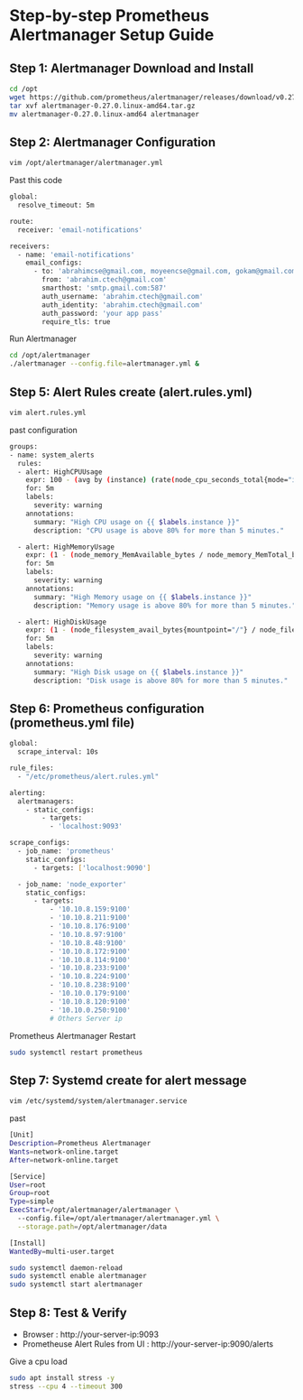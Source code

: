 # Step-by-step Prometheus Alertmanager Setup Guide 


## Step 1: Alertmanager Download and Install

```bash
cd /opt
wget https://github.com/prometheus/alertmanager/releases/download/v0.27.0/alertmanager-0.27.0.linux-amd64.tar.gz
tar xvf alertmanager-0.27.0.linux-amd64.tar.gz
mv alertmanager-0.27.0.linux-amd64 alertmanager
```

## Step 2: Alertmanager Configuration 
```bash
vim /opt/alertmanager/alertmanager.yml
```

Past this code

```bash
global:
  resolve_timeout: 5m

route:
  receiver: 'email-notifications'

receivers:
  - name: 'email-notifications'
    email_configs:
      - to: 'abrahimcse@gmail.com, moyeencse@gmail.com, gokam@gmail.com'
        from: 'abrahim.ctech@gmail.com'
        smarthost: 'smtp.gmail.com:587'
        auth_username: 'abrahim.ctech@gmail.com'
        auth_identity: 'abrahim.ctech@gmail.com'
        auth_password: 'your app pass'
        require_tls: true

```
Run Alertmanager

```bash
cd /opt/alertmanager
./alertmanager --config.file=alertmanager.yml &
````

## Step 5: Alert Rules create (alert.rules.yml)

```bash
vim alert.rules.yml
```
past configuration

```bash
groups:
- name: system_alerts
  rules:
  - alert: HighCPUUsage
    expr: 100 - (avg by (instance) (rate(node_cpu_seconds_total{mode="idle"}[5m])) * 100) > 80
    for: 5m
    labels:
      severity: warning
    annotations:
      summary: "High CPU usage on {{ $labels.instance }}"
      description: "CPU usage is above 80% for more than 5 minutes."

  - alert: HighMemoryUsage
    expr: (1 - (node_memory_MemAvailable_bytes / node_memory_MemTotal_bytes)) * 100 > 80
    for: 5m
    labels:
      severity: warning
    annotations:
      summary: "High Memory usage on {{ $labels.instance }}"
      description: "Memory usage is above 80% for more than 5 minutes."

  - alert: HighDiskUsage
    expr: (1 - (node_filesystem_avail_bytes{mountpoint="/"} / node_filesystem_size_bytes{mountpoint="/"})) * 100 > 80
    for: 5m
    labels:
      severity: warning
    annotations:
      summary: "High Disk usage on {{ $labels.instance }}"
      description: "Disk usage is above 80% for more than 5 minutes."

```

## Step 6: Prometheus configuration (prometheus.yml file)

```bash
global:
  scrape_interval: 10s

rule_files:
  - "/etc/prometheus/alert.rules.yml"

alerting:
  alertmanagers:
    - static_configs:
        - targets:
          - 'localhost:9093'

scrape_configs:
  - job_name: 'prometheus'
    static_configs:
      - targets: ['localhost:9090']

  - job_name: 'node_exporter'
    static_configs:
      - targets:
          - '10.10.8.159:9100'
          - '10.10.8.211:9100'
          - '10.10.8.176:9100'
          - '10.10.8.97:9100'
          - '10.10.8.48:9100'
          - '10.10.8.172:9100'
          - '10.10.8.114:9100'
          - '10.10.8.233:9100'
          - '10.10.8.224:9100'
          - '10.10.8.238:9100'
          - '10.10.0.179:9100'
          - '10.10.8.120:9100'
          - '10.10.0.250:9100'
          # Others Server ip 
```

Prometheus Alertmanager Restart

```bash
sudo systemctl restart prometheus
```

## Step 7: Systemd create for alert message

```bash
vim /etc/systemd/system/alertmanager.service
```
past

```bash
[Unit]
Description=Prometheus Alertmanager
Wants=network-online.target
After=network-online.target

[Service]
User=root
Group=root
Type=simple
ExecStart=/opt/alertmanager/alertmanager \
  --config.file=/opt/alertmanager/alertmanager.yml \
  --storage.path=/opt/alertmanager/data

[Install]
WantedBy=multi-user.target

```

```bash
sudo systemctl daemon-reload
sudo systemctl enable alertmanager
sudo systemctl start alertmanager
```

## Step 8: Test & Verify
- Browser : http://your-server-ip:9093
- Prometheuse Alert Rules from UI : http://your-server-ip:9090/alerts

Give a cpu load
```bash
sudo apt install stress -y
stress --cpu 4 --timeout 300
```
